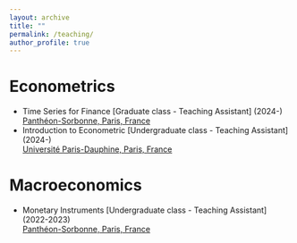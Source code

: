 ```yaml
---
layout: archive
title: ""
permalink: /teaching/
author_profile: true
---
```


Econometrics
======
 * Time Series for Finance [Graduate class - Teaching Assistant] (2024-)\
   [Panthéon-Sorbonne, Paris, France](https://www.pantheonsorbonne.fr/)
* Introduction to Econometric [Undergraduate class - Teaching Assistant] (2024-)\
  [Université Paris-Dauphine, Paris, France](https://dauphine.psl.eu/)
    
Macroeconomics
======
* Monetary Instruments [Undergraduate class - Teaching Assistant] (2022-2023)\
   [Panthéon-Sorbonne, Paris, France](https://www.pantheonsorbonne.fr/)
